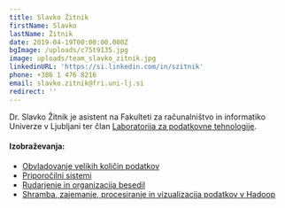 ```yaml
---
title: Slavko Žitnik
firstName: Slavko
lastName: Žitnik
date: 2019-04-19T00:00:00.000Z
bgImage: /uploads/c75t9135.jpg
image: uploads/team_slavko_zitnik.jpg
linkedinURL: 'https://si.linkedin.com/in/szitnik'
phone: +386 1 476 8216
email: slavko.zitnik@fri.uni-lj.si
redirect: ''
---
```

Dr. Slavko Žitnik je asistent na Fakulteti za računalništvo in informatiko Univerze v Ljubljani ter član [Laboratorija za podatkovne tehnologije](https://www.fri.uni-lj.si/sl/laboratorij/lpt).

#### Izobraževanja:

* [Obvladovanje velikih količin podatkov](/za-podjetja/obvladovanje_velikih_kolicin_podatkov_big_data/)
* [Priporočilni sistemi](/izobrazevanja/za-podjetja/priporocilni_sistemi/)
* [Rudarjenje in organizacija besedil](/izobrazevanja/za-podjetja/rudarjenje_in_organizacija_besedil/)
* [Shramba, zajemanje, procesiranje in vizualizacija podatkov v Hadoop](/izobrazevanja/za-podjetja/shramba_zajemanje_procesiranje_in_vizualizacija_podatkov_v_hadoop/)
